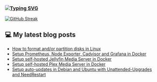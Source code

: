 ### [![Typing SVG](https://readme-typing-svg.herokuapp.com/?lines=Hello+World.+👋)](https://git.io/typing-svg)

[![GitHub Streak](https://github-readme-streak-stats.herokuapp.com/?user=fullmetalbrackets&background=08083a&dates=b3e4ff&currStreakNum=fe10bf&sideNums=fe10bf&stroke=fe10bf&ring=ff8f1f&sideLabels=ff8f1f&fire=fcf645&currStreakLabel=fe10bf&hide_border=true)](https://git.io/streak-stats)

## 💻 My latest blog posts
<!-- BLOG-POST-LIST:START -->
- [How to format and/or partition disks in Linux](https://arieldiaz.codes/blog/how-to-format-partiton-linux/)
- [Setup Prometheus, Node Exporter, Cadvisor and Grafana in Docker](https://arieldiaz.codes/blog/setup-prometheus-cadvisor-grafana/)
- [Setup self-hosted Jellyfin Media Server in Docker](https://arieldiaz.codes/blog/setting-up-jellyfin-in-docker/)
- [Setup self-hosted Plex Media Server in Docker](https://arieldiaz.codes/blog/setting-up-plex-in-docker/)
- [Setup auto-updates in Debian and Ubuntu with Unattended-Upgrades and NeedRestart](https://arieldiaz.codes/blog/setup-unattended-upgrades/)
<!-- BLOG-POST-LIST:END -->
